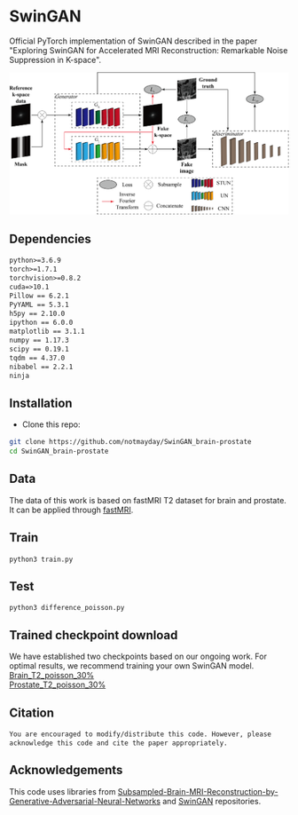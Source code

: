 # SwinGAN

Official PyTorch implementation of SwinGAN described in the paper "Exploring SwinGAN for Accelerated MRI Reconstruction: Remarkable Noise Suppression in K-space".

<div align="center">
<img src="./asserts/framework.png" width="800px">
</div>

## Dependencies

```
python>=3.6.9
torch>=1.7.1
torchvision>=0.8.2
cuda=>10.1
Pillow == 6.2.1
PyYAML == 5.3.1
h5py == 2.10.0
ipython == 6.0.0
matplotlib == 3.1.1
numpy == 1.17.3
scipy == 0.19.1
tqdm == 4.37.0
nibabel == 2.2.1
ninja
```

## Installation
- Clone this repo:
```bash
git clone https://github.com/notmayday/SwinGAN_brain-prostate
cd SwinGAN_brain-prostate
```

## Data
The data of this work is based on fastMRI T2 dataset for brain and prostate. It can be applied through [fastMRI](https://fastmri.med.nyu.edu/).

## Train
```
python3 train.py 
```


## Test
```
python3 difference_poisson.py 
```

## Trained checkpoint download

We have established two checkpoints based on our ongoing work. For optimal results, we recommend training your own SwinGAN model.
[Brain_T2_poisson_30%](https://drive.google.com/file/d/1tXT0GCe8CQoDE2vj5v5v8_QgS0wKpLzP/view?usp=drive_link)
<br />
[Prostate_T2_poisson_30%](https://drive.google.com/file/d/1bBSJblid7wjS7EA24NSKY_t8a5-x6VWy/view?usp=drive_link)

## Citation
```
You are encouraged to modify/distribute this code. However, please acknowledge this code and cite the paper appropriately.
```

## Acknowledgements
This code uses libraries from [Subsampled-Brain-MRI-Reconstruction-by-Generative-Adversarial-Neural-Networks](https://github.com/ItamarDavid/Subsampled-Brain-MRI-Reconstruction-by-Generative-Adversarial-Neural-Networks) and [SwinGAN](https://github.com/learnerzx/SwinGAN) repositories.
